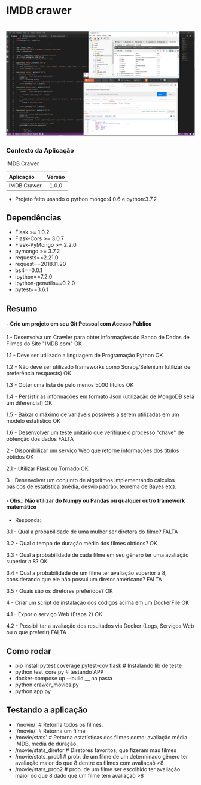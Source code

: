 # IMDB crawer

# ![File](img.PNG)

### Contexto da Aplicação
IMDB Crawer

| Aplicação                     | Versão        |
| :---------------------------- |:-------------:|
| IMDB Crawer                 | 1.0.0           |

- Projeto feito usando o python mongo:4.0.6 e python:3.7.2

## Dependências
- Flask >= 1.0.2
- Flask-Cors >= 3.0.7
- Flask-PyMongo >= 2.2.0
- pymongo >= 3.7.2
- requests==2.21.0
- request==2018.11.20
- bs4==0.0.1
- ipython==7.2.0
- ipython-genutils==0.2.0 
- pytest==3.6.1

## Resumo

#### - Crie um projeto em seu Git Pessoal com Acesso Público                                                                          

1 - Desenvolva um Crawler para obter informações do Banco de Dados de Filmes do Site "IMDB.com"                                      OK

1.1 - Deve ser utilizado a linguagem de Programação Python                                                                           OK

1.2 - Não deve ser utilizado frameworks como Scrapy/Selenium (utilizar de preferência resquests)                                     OK

1.3 - Obter uma lista de pelo menos 5000 títulos                                                                                     OK

1.4 - Persistir as informações em formato Json (utilização de MongoDB será um diferencial)                                           OK

1.5 - Baixar o máximo de variáveis possíveis a serem utilizadas em um modelo estatístico                                             OK

1.6 - Desenvolver um teste unitário que verifique o processo "chave" de obtenção dos dados                                           FALTA



2 - Disponibilizar um serviço Web que retorne informações dos títulos obtidos                                                        OK

2.1 - Utilizar Flask ou Tornado                                                                                                      OK

3 - Desenvolver um conjunto de algoritmos implementando cálculos básicos de estatística (média, desvio padrão, teorema de Bayes etc). 

#### - Obs.: Não utilizar do Numpy ou Pandas ou qualquer outro framework matemático

- Responda:

3.1 - Qual a probabilidade de uma mulher ser diretora do filme?                                                                        FALTA

3.2 - Qual o tempo de duração médio dos filmes obtidos?                                                                                 OK

3.3 - Qual a probabilidade de cada filme em seu gênero ter uma avaliação superior a 8?                                                  OK

3.4 - Qual a probabilidade de um filme ter avaliação superior a 8, considerando que ele não possui um diretor americano?                FALTA

3.5 - Quais são os diretores preferidos?                                                                                                OK

4 - Criar um script de instalação dos códigos acima em um DockerFile                                                                    OK

4.1 - Expor o serviço Web (Etapa 2)                                                                                                     OK

4.2 - Possibilitar a avaliação dos resultados via Docker (Logs, Serviços Web ou o que preferir)                                         FALTA

## Como rodar
 - pip install pytest coverage pytest-cov flask     # Instalando lib de teste
 - python test_core.py                              # testando APP
 - docker-compose up --build __ na pasta
 - python crawer_movies.py
 - python app.py
## Testando a aplicação

 - '/movie/'                               #  Retorna todos os filmes.
 - '/movie/<name>'                         # Retorna um filme.
 - /movie/stats'                           # Retorna estatísticas dos filmes como: avaliação média IMDB, média de duração.
 - /movie/stats_diretor                    # Diretores favoritos, que fizeram mas filmes
 - /movie/stats_prob1                      # prob. de um filme de um determinado gênero ter avaliação maior do que 8 dentre os filmes com avaliaçaõ >8
 - /movie/stats_prob2                     # prob. de um filme ser escolhido ter avaliação maior do que 8 dado que um filme tem avaliaçaõ >8
  
  
  
  
  
  


 
